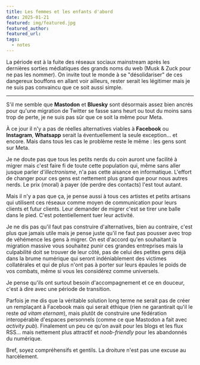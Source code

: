 ```yaml
---
title: Les femmes et les enfants d'abord
date: 2025-01-21
featured: img/featured.jpg
featured_author: 
featured_url: 
tags:
  - notes
---
```


La période est à la fuite des réseaux sociaux mainstream après les dernières sorties médiatiques des grands noms du web (Musk & Zuck pour ne pas les nommer). On invite tout le monde à se "désolidariser" de ces dangereux bouffons en allant voir ailleurs, rester serait les légitimer mais je ne suis pas convaincu que ce soit aussi simple.

---

S'il me semble que **Mastodon** et **Bluesky** sont désormais assez bien ancrés pour qu'une migration de Twitter se fasse sans heurt ou tout du moins sans trop de perte, je ne suis pas sûr que ce soit la même pour Meta.

À ce jour il n'y a pas de réelles alternatives viables à **Facebook** ou **Instagram**, **Whatsapp** serait la éventuellement la seule exception… et encore. Mais dans tous les cas le problème reste le même : les gens sont sur Meta.

Je ne doute pas que tous les petits nerds du coin auront une facilité à migrer mais c'est faire fi de toute cette population qui, même sans aller jusque parler d'*illectronisme*, n'a pas cette aisance en informatique.
L'effort de changer pour ces gens est nettement plus grand que pour nous autres nerds. Le prix (moral) à payer (de perdre des contacts) l'est tout autant.

Mais il n'y a pas que ça, je pense aussi à tous ces artistes et petits artisans qui utilisent ces réseaux comme moyen de communication pour leurs clients et futur clients. Leur demander de migrer c'est se tirer une balle dans le pied. C'est potentiellement tuer leur activité.

Je ne dis pas qu'il faut pas construire d'alternatives, bien au contraire, c'est plus que jamais utile mais je pense juste qu'il ne faut pas pousser avec trop de véhémence les gens à migrer. On est d'accord qu'en souhaitant la migration massive vous souhaitez punir ces grandes entreprises mais la culpabilité doit se trouver de leur côté, pas de celui des petites gens déjà dans la brume numérique qui seront indéniablement des victimes collatérales et qui de plus n'ont pas à porter sur leurs épaules le poids de vos combats, même si vous les considérez comme universels.

Je pense qu'ils ont surtout besoin d'accompagnement et ce en douceur, c'est à dire avec une période de transition.

Parfois je me dis que la véritable solution long terme ne serait pas de créer un remplaçant à Facebook mais qui serait éthique (rien ne garantirait qu'il le reste *ad vitam eternam*), mais plutôt de construire une fédération interopérable d'espaces personnels (comme ce que Mastodon a fait avec *activity pub*). 
Finalement un peu ce qu'on avait pour les blogs et les flux RSS… mais nettement plus attractif et *noob-friendly* pour les abandonnés du numérique.

Bref, soyez compréhensifs et gentils. La droiture n'est pas une excuse au harcèlement.
